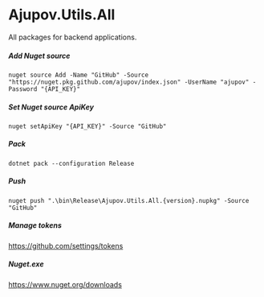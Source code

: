 # Ajupov.Utils.All

All packages for backend applications.

##### Add Nuget source
```nuget source Add -Name "GitHub" -Source "https://nuget.pkg.github.com/ajupov/index.json" -UserName "ajupov" -Password "{API_KEY}"```

##### Set Nuget source ApiKey
```nuget setApiKey "{API_KEY}" -Source "GitHub"```

##### Pack
```dotnet pack --configuration Release```

##### Push
```nuget push ".\bin\Release\Ajupov.Utils.All.{version}.nupkg" -Source "GitHub"```

##### Manage tokens
https://github.com/settings/tokens

##### Nuget.exe
https://www.nuget.org/downloads